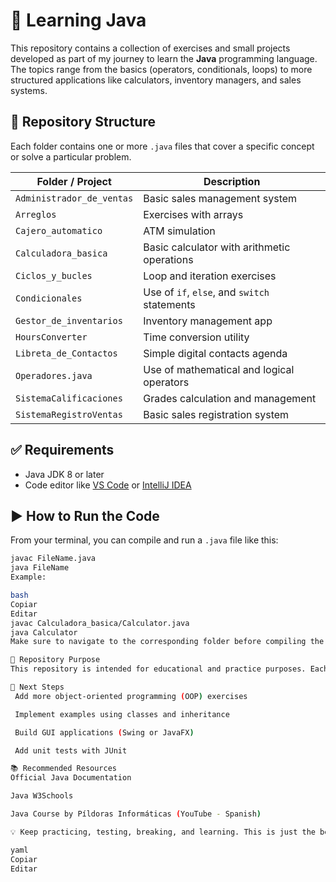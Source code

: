 # 🧠 Learning Java

This repository contains a collection of exercises and small projects developed as part of my journey to learn the **Java** programming language. The topics range from the basics (operators, conditionals, loops) to more structured applications like calculators, inventory managers, and sales systems.

## 📁 Repository Structure

Each folder contains one or more `.java` files that cover a specific concept or solve a particular problem.

| Folder / Project               | Description                                          |
|-------------------------------|------------------------------------------------------|
| `Administrador_de_ventas`     | Basic sales management system                        |
| `Arreglos`                    | Exercises with arrays                                |
| `Cajero_automatico`           | ATM simulation                                       |
| `Calculadora_basica`          | Basic calculator with arithmetic operations          |
| `Ciclos_y_bucles`             | Loop and iteration exercises                         |
| `Condicionales`               | Use of `if`, `else`, and `switch` statements         |
| `Gestor_de_inventarios`       | Inventory management app                             |
| `HoursConverter`              | Time conversion utility                              |
| `Libreta_de_Contactos`        | Simple digital contacts agenda                       |
| `Operadores.java`             | Use of mathematical and logical operators            |
| `SistemaCalificaciones`       | Grades calculation and management                    |
| `SistemaRegistroVentas`       | Basic sales registration system                      |

## ✅ Requirements

- Java JDK 8 or later
- Code editor like [VS Code](https://code.visualstudio.com/) or [IntelliJ IDEA](https://www.jetbrains.com/idea/)

## ▶️ How to Run the Code

From your terminal, you can compile and run a `.java` file like this:

```bash
javac FileName.java
java FileName
Example:

bash
Copiar
Editar
javac Calculadora_basica/Calculator.java
java Calculator
Make sure to navigate to the corresponding folder before compiling the file.

🎯 Repository Purpose
This repository is intended for educational and practice purposes. Each project reinforces Java programming fundamentals by solving real-world inspired problems.

📌 Next Steps
 Add more object-oriented programming (OOP) exercises

 Implement examples using classes and inheritance

 Build GUI applications (Swing or JavaFX)

 Add unit tests with JUnit

📚 Recommended Resources
Official Java Documentation

Java W3Schools

Java Course by Píldoras Informáticas (YouTube - Spanish)

💡 Keep practicing, testing, breaking, and learning. This is just the beginning of your Java journey.

yaml
Copiar
Editar
